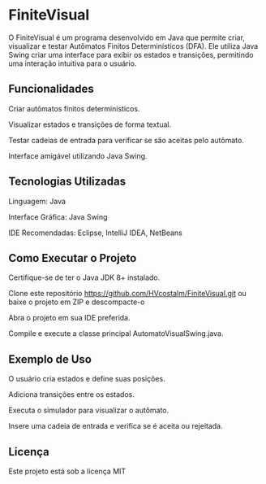 
# FiniteVisual

O FiniteVisual é um programa desenvolvido em Java que permite criar, visualizar e testar Autômatos Finitos Determinísticos (DFA). Ele utiliza Java Swing criar uma interface para exibir os estados e transições, permitindo uma interação intuitiva para o usuário.

## Funcionalidades

Criar autômatos finitos deterministicos.

Visualizar estados e transições de forma textual.

Testar cadeias de entrada para verificar se são aceitas pelo autômato.

Interface amigável utilizando Java Swing.

## Tecnologias Utilizadas

Linguagem: Java

Interface Gráfica: Java Swing

IDE Recomendadas: Eclipse, IntelliJ IDEA, NetBeans

## Como Executar o Projeto

Certifique-se de ter o Java JDK 8+ instalado.

Clone este repositório https://github.com/HVcostalm/FiniteVisual.git ou baixe o projeto em ZIP e descompacte-o

Abra o projeto em sua IDE preferida.

Compile e execute a classe principal AutomatoVisualSwing.java.

## Exemplo de Uso

O usuário cria estados e define suas posições.

Adiciona transições entre os estados.

Executa o simulador para visualizar o autômato.

Insere uma cadeia de entrada e verifica se é aceita ou rejeitada.

## Licença

Este projeto está sob a licença MIT 

